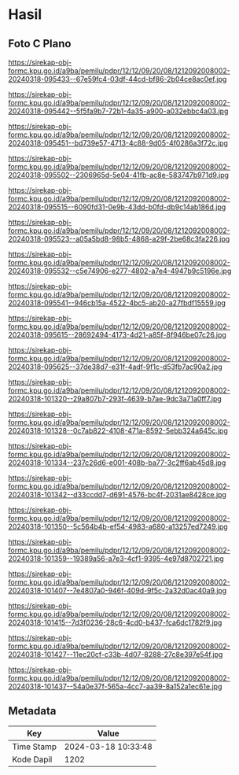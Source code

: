 # Hasil

## Foto C Plano

https://sirekap-obj-formc.kpu.go.id/a9ba/pemilu/pdpr/12/12/09/20/08/1212092008002-20240318-095433--67e59fc4-03df-44cd-bf86-2b04ce8ac0ef.jpg

https://sirekap-obj-formc.kpu.go.id/a9ba/pemilu/pdpr/12/12/09/20/08/1212092008002-20240318-095442--5f5fa9b7-72b1-4a35-a900-a032ebbc4a03.jpg

https://sirekap-obj-formc.kpu.go.id/a9ba/pemilu/pdpr/12/12/09/20/08/1212092008002-20240318-095451--bd739e57-4713-4c88-9d05-4f0286a3f72c.jpg

https://sirekap-obj-formc.kpu.go.id/a9ba/pemilu/pdpr/12/12/09/20/08/1212092008002-20240318-095502--2306965d-5e04-41fb-ac8e-583747b971d9.jpg

https://sirekap-obj-formc.kpu.go.id/a9ba/pemilu/pdpr/12/12/09/20/08/1212092008002-20240318-095515--6090fd31-0e9b-43dd-b0fd-db9c14ab186d.jpg

https://sirekap-obj-formc.kpu.go.id/a9ba/pemilu/pdpr/12/12/09/20/08/1212092008002-20240318-095523--a05a5bd8-98b5-4868-a29f-2be68c3fa226.jpg

https://sirekap-obj-formc.kpu.go.id/a9ba/pemilu/pdpr/12/12/09/20/08/1212092008002-20240318-095532--c5e74906-e277-4802-a7e4-4947b9c5196e.jpg

https://sirekap-obj-formc.kpu.go.id/a9ba/pemilu/pdpr/12/12/09/20/08/1212092008002-20240318-095541--946cb15a-4522-4bc5-ab20-a27fbdf15559.jpg

https://sirekap-obj-formc.kpu.go.id/a9ba/pemilu/pdpr/12/12/09/20/08/1212092008002-20240318-095615--28692494-4173-4d21-a85f-8f946be07c26.jpg

https://sirekap-obj-formc.kpu.go.id/a9ba/pemilu/pdpr/12/12/09/20/08/1212092008002-20240318-095625--37de38d7-e31f-4adf-9f1c-d53fb7ac90a2.jpg

https://sirekap-obj-formc.kpu.go.id/a9ba/pemilu/pdpr/12/12/09/20/08/1212092008002-20240318-101320--29a807b7-293f-4639-b7ae-9dc3a71a0ff7.jpg

https://sirekap-obj-formc.kpu.go.id/a9ba/pemilu/pdpr/12/12/09/20/08/1212092008002-20240318-101328--0c7ab822-4108-471a-8592-5ebb324a645c.jpg

https://sirekap-obj-formc.kpu.go.id/a9ba/pemilu/pdpr/12/12/09/20/08/1212092008002-20240318-101334--237c26d6-e001-408b-ba77-3c2ff6ab45d8.jpg

https://sirekap-obj-formc.kpu.go.id/a9ba/pemilu/pdpr/12/12/09/20/08/1212092008002-20240318-101342--d33ccdd7-d691-4576-bc4f-2031ae8428ce.jpg

https://sirekap-obj-formc.kpu.go.id/a9ba/pemilu/pdpr/12/12/09/20/08/1212092008002-20240318-101350--5c564b4b-ef54-4983-a680-a13257ed7249.jpg

https://sirekap-obj-formc.kpu.go.id/a9ba/pemilu/pdpr/12/12/09/20/08/1212092008002-20240318-101359--19389a56-a7e3-4cf1-9395-4e97d8702721.jpg

https://sirekap-obj-formc.kpu.go.id/a9ba/pemilu/pdpr/12/12/09/20/08/1212092008002-20240318-101407--7e4807a0-946f-409d-9f5c-2a32d0ac40a9.jpg

https://sirekap-obj-formc.kpu.go.id/a9ba/pemilu/pdpr/12/12/09/20/08/1212092008002-20240318-101415--7d3f0236-28c6-4cd0-b437-fca6dc1782f9.jpg

https://sirekap-obj-formc.kpu.go.id/a9ba/pemilu/pdpr/12/12/09/20/08/1212092008002-20240318-101427--11ec20cf-c33b-4d07-8288-27c8e397e54f.jpg

https://sirekap-obj-formc.kpu.go.id/a9ba/pemilu/pdpr/12/12/09/20/08/1212092008002-20240318-101437--54a0e37f-565a-4cc7-aa39-8a152a1ec61e.jpg


## Metadata

| Key        | Value               |
| ---------- | ------------------- |
| Time Stamp | 2024-03-18 10:33:48 |
| Kode Dapil | 1202                |



